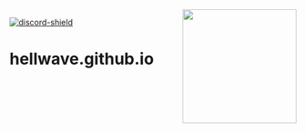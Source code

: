 [discord-invite]: [https://discord.gg/0hMr4ce0tIl3SLv5](https://discord.gg/t4GkyeYxss)
[discord-shield]: https://discord.com/api/guilds/125227483518861312/widget.png

<img align="right" src="https://github.com/discord-jda/JDA/blob/assets/assets/readme/logo.png?raw=true" height="200" width="200">

[ ![discord-shield][] ][discord-invite]
# hellwave.github.io
